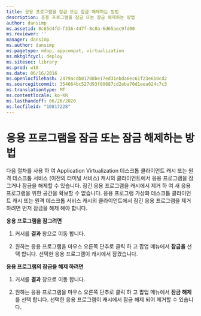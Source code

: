 ```yaml
---
title: 응용 프로그램을 잠금 또는 잠금 해제하는 방법
description: 응용 프로그램을 잠금 또는 잠금 해제하는 방법
author: dansimp
ms.assetid: 8c65d4fd-f336-447f-8c0a-6d65aec9fd00
ms.reviewer: ''
manager: dansimp
ms.author: dansimp
ms.pagetype: mdop, appcompat, virtualization
ms.mktglfcycl: deploy
ms.sitesec: library
ms.prod: w10
ms.date: 06/16/2016
ms.openlocfilehash: 2479acdb01708be17ed31ebda6ec61f23e6b0cd2
ms.sourcegitcommit: 354664bc527d93f80687cd2eba70d1eea024c7c3
ms.translationtype: MT
ms.contentlocale: ko-KR
ms.lasthandoff: 06/26/2020
ms.locfileid: "10817228"
---
```

# 응용 프로그램을 잠금 또는 잠금 해제하는 방법


다음 절차를 사용 하 여 Application Virtualization 데스크톱 클라이언트 캐시 또는 원격 데스크톱 서비스 (이전의 터미널 서비스) 캐시의 클라이언트에서 응용 프로그램을 잠그거나 잠금을 해제할 수 있습니다. 잠긴 응용 프로그램을 캐시에서 제거 하 여 새 응용 프로그램을 위한 공간을 확보할 수 없습니다. 응용 프로그램 가상화 데스크톱 클라이언트 캐시 또는 원격 데스크톱 서비스 캐시의 클라이언트에서 잠긴 응용 프로그램을 제거 하려면 먼저 잠금을 해제 해야 합니다.

**응용 프로그램을 잠그려면**

1.  커서를 **결과** 창으로 이동 합니다.

2.  원하는 응용 프로그램을 마우스 오른쪽 단추로 클릭 하 고 팝업 메뉴에서 **잠금을** 선택 합니다. 선택한 응용 프로그램이 캐시에서 잠겼습니다.

**응용 프로그램의 잠금을 해제 하려면**

1.  커서를 **결과** 창으로 이동 합니다.

2.  원하는 응용 프로그램을 마우스 오른쪽 단추로 클릭 하 고 팝업 메뉴에서 **잠금 해제** 를 선택 합니다. 선택한 응용 프로그램이 캐시에서 잠금 해제 되어 제거할 수 있습니다.

 

 





